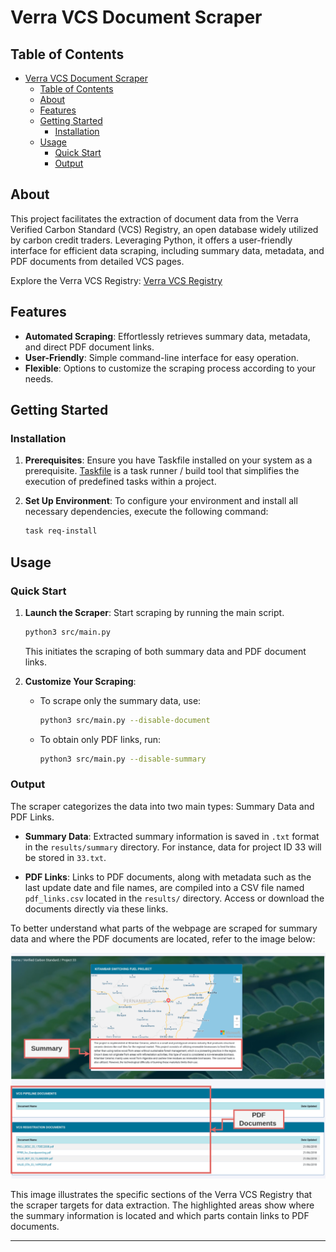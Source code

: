 # Verra VCS Document Scraper

## Table of Contents

- [Verra VCS Document Scraper](#verra-vcs-document-scraper)
  - [Table of Contents](#table-of-contents)
  - [About ](#about-)
  - [Features](#features)
  - [Getting Started](#getting-started)
    - [Installation](#installation)
  - [Usage](#usage)
    - [Quick Start](#quick-start)
    - [Output](#output)

## About <a name = "about"></a>

This project facilitates the extraction of document data from the Verra Verified Carbon Standard (VCS) Registry, an open database widely utilized by carbon credit traders. Leveraging Python, it offers a user-friendly interface for efficient data scraping, including summary data, metadata, and PDF documents from detailed VCS pages.

Explore the Verra VCS Registry: [Verra VCS Registry](https://registry.verra.org/app/search/VCS)

## Features
- **Automated Scraping**: Effortlessly retrieves summary data, metadata, and direct PDF document links.
- **User-Friendly**: Simple command-line interface for easy operation.
- **Flexible**: Options to customize the scraping process according to your needs.

## Getting Started

### Installation


1. **Prerequisites**: Ensure you have Taskfile installed on your system as a prerequisite. [Taskfile](https://taskfile.dev) is a task runner / build tool that simplifies the execution of predefined tasks within a project.

2. **Set Up Environment**: To configure your environment and install all necessary dependencies, execute the following command:

    ```bash
    task req-install
    ```

## Usage

### Quick Start

1. **Launch the Scraper**: Start scraping by running the main script.

   ```bash
   python3 src/main.py
   ```

   This initiates the scraping of both summary data and PDF document links.

2. **Customize Your Scraping**:

   - To scrape only the summary data, use:

     ```bash
     python3 src/main.py --disable-document
     ```

   - To obtain only PDF links, run:

     ```bash
     python3 src/main.py --disable-summary
     ```



### Output

The scraper categorizes the data into two main types: Summary Data and PDF Links.

- **Summary Data**: Extracted summary information is saved in `.txt` format in the `results/summary` directory. For instance, data for project ID 33 will be stored in `33.txt`.

- **PDF Links**: Links to PDF documents, along with metadata such as the last update date and file names, are compiled into a CSV file named `pdf_links.csv` located in the `results/` directory. Access or download the documents directly via these links.

To better understand what parts of the webpage are scraped for summary data and where the PDF documents are located, refer to the image below:

![Verra VCS Registry Data Scraping Illustration](docs/assets/verra-scraper-demo.png)

This image illustrates the specific sections of the Verra VCS Registry that the scraper targets for data extraction. The highlighted areas show where the summary information is located and which parts contain links to PDF documents.



---
